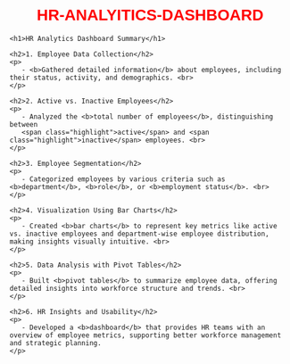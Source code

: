 # HR-ANALYITICS-DASHBOARD


<!DOCTYPE html>
<html lang="en">
<head>
    <meta charset="UTF-8">
    <meta name="viewport" content="width=device-width, initial-scale=1.0">
    <title>HR Analytics Dashboard</title>
    <style>
        body {
            font-family: Arial, sans-serif;
            margin: 20px;
        }
        h1 {
            color: red;
            text-align: center;
        }
        h2 {
            color: blue;
        }
        p {
            line-height: 1.6;
        }
        .highlight {
            color: red;
            font-weight: bold;
        }
    </style>
</head>
<body>

    <h1>HR Analytics Dashboard Summary</h1>

    <h2>1. Employee Data Collection</h2>
    <p>
       - <b>Gathered detailed information</b> about employees, including their status, activity, and demographics. <br>
    </p>

    <h2>2. Active vs. Inactive Employees</h2>
    <p>
       - Analyzed the <b>total number of employees</b>, distinguishing between 
       <span class="highlight">active</span> and <span class="highlight">inactive</span> employees. <br>
    </p>

    <h2>3. Employee Segmentation</h2>
    <p>
       - Categorized employees by various criteria such as <b>department</b>, <b>role</b>, or <b>employment status</b>. <br>
    </p>

    <h2>4. Visualization Using Bar Charts</h2>
    <p>
       - Created <b>bar charts</b> to represent key metrics like active vs. inactive employees and department-wise employee distribution, making insights visually intuitive. <br>
    </p>

    <h2>5. Data Analysis with Pivot Tables</h2>
    <p>
       - Built <b>pivot tables</b> to summarize employee data, offering detailed insights into workforce structure and trends. <br>
    </p>

    <h2>6. HR Insights and Usability</h2>
    <p>
       - Developed a <b>dashboard</b> that provides HR teams with an overview of employee metrics, supporting better workforce management and strategic planning.  
    </p>

</body>
</html>
